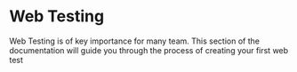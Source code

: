 # Web Testing

Web Testing is of key importance for many team. This section of the documentation will guide you through the process of creating your first web test

